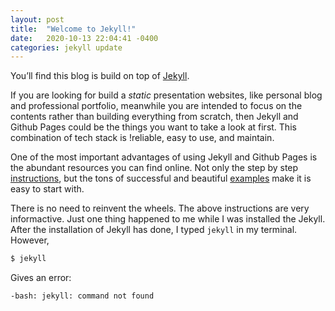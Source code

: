```yaml
---
layout: post
title:  "Welcome to Jekyll!"
date:   2020-10-13 22:04:41 -0400
categories: jekyll update
---
```

You’ll find this blog is build on top of [Jekyll](https://jekyllrb.com/).

If you are looking for build a *static* presentation websites, like personal blog and professional portfolio, meanwhile you are intended to focus on the contents rather than building everything from scratch, then Jekyll and Github Pages could be the things you want to take a look at first. This combination of tech stack is !reliable, easy to use, and maintain.

One of the most important advantages of using Jekyll and Github Pages is the abundant resources you can find online. Not only the step by step [instructions](https://programminghistorian.org/en/lessons/building-static-sites-with-jekyll-github-pages), but the tons of successful and beautiful [examples](https://jekyllrb.com/showcase/) make it is easy to start with. 

There is no need to reinvent the wheels. The above instructions are very informactive. Just one thing happened to me while I was installed the Jekyll.  After the installation of Jekyll has done, I typed `jekyll` in my terminal. However,
~~~bash
$ jekyll
~~~

Gives an error:
~~~bash
-bash: jekyll: command not found
~~~

